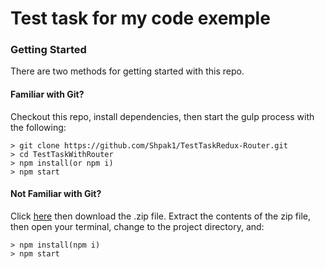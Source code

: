 # Test task for my code exemple


### Getting Started

There are two methods for getting started with this repo.

#### Familiar with Git?
Checkout this repo, install dependencies, then start the gulp process with the following:

```
> git clone https://github.com/Shpak1/TestTaskRedux-Router.git
> cd TestTaskWithRouter
> npm install(or npm i)
> npm start
```

#### Not Familiar with Git?
Click [here](https://github.com/Shpak1/TestTaskRedux-Router) then download the .zip file.  Extract the contents of the zip file, then open your terminal, change to the project directory, and:

```
> npm install(npm i)
> npm start
```
